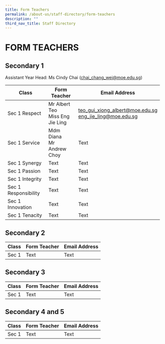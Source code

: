 ```yaml
---
title: Form Teachers
permalink: /about-us/staff-directory/form-teachers
description: ""
third_nav_title: Staff Directory
---
```

# FORM TEACHERS

## Secondary 1

Assistant Year Head: Ms Cindy Chai (chai_chang_wei@moe.edu.sg)



| Class | Form Teacher | Email Address |
| -------- | -------- | -------- |
| Sec 1 Respect     | Mr Albert Teo<br>Miss Eng Jie Ling     | teo_gui_xiong_albert@moe.edu.sg<br>eng_jie_ling@moe.edu.sg     |
| Sec 1 Service     | Mdm Diana<br>Mr Andrew Choy     | Text     |
| Sec 1  Synergy   | Text     | Text     |
| Sec 1 Passion     | Text     | Text     |
| Sec 1 Integrity     | Text     | Text     |
| Sec 1 Responsibility     | Text     | Text     |
| Sec 1 Innovation     | Text     | Text     |
| Sec 1 Tenacity     | Text     | Text     |



## Secondary 2

| Class | Form Teacher | Email Address |
| -------- | -------- | -------- |
| Sec 1     | Text     | Text     |

## Secondary 3

| Class | Form Teacher | Email Address |
| -------- | -------- | -------- |
| Sec 1     | Text     | Text     |

## Secondary 4 and 5

| Class | Form Teacher | Email Address |
| -------- | -------- | -------- |
| Sec 1     | Text     | Text     |